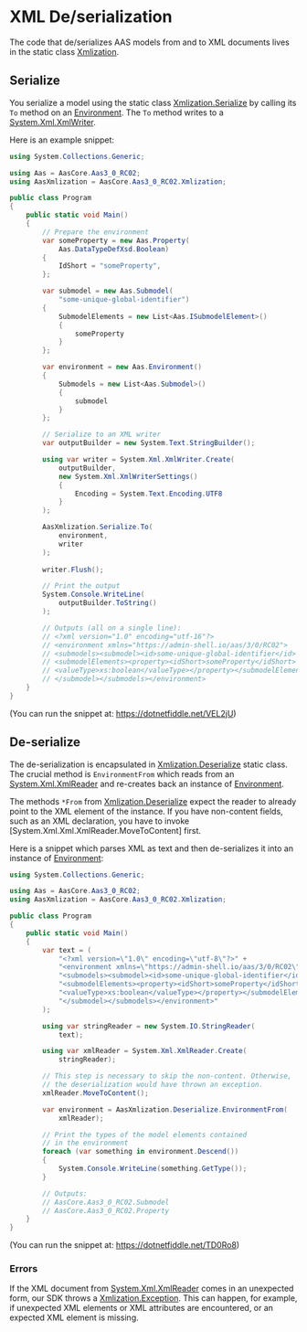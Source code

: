 # XML De/serialization

The code that de/serializes AAS models from and to XML documents lives in the static class [Xmlization].

[Xmlization]: ../api/AasCore.Aas3_0_RC02.Xmlization.yml

## Serialize

You serialize a model using the static class [Xmlization.Serialize] by calling its `To` method on an [Environment].
The `To` method writes to a [System.Xml.XmlWriter].

[Xmlization.Serialize]: ../api/AasCore.Aas3_0_RC02.Xmlization.Serialize.yml
[Environment]: ../api/AasCore.Aas3_0_RC02.Environment.yml
[System.Xml.XmlWriter]: https://docs.microsoft.com/en-us/dotnet/api/system.xml.xmlwriter

Here is an example snippet:

```cs
using System.Collections.Generic;

using Aas = AasCore.Aas3_0_RC02;
using AasXmlization = AasCore.Aas3_0_RC02.Xmlization;

public class Program
{
    public static void Main()
    {
        // Prepare the environment
        var someProperty = new Aas.Property(
            Aas.DataTypeDefXsd.Boolean)
        {
            IdShort = "someProperty",
        };

        var submodel = new Aas.Submodel(
            "some-unique-global-identifier")
        {
            SubmodelElements = new List<Aas.ISubmodelElement>()
            {
                someProperty
            }
        };

        var environment = new Aas.Environment()
        {
            Submodels = new List<Aas.Submodel>()
            {
                submodel
            }
        };

        // Serialize to an XML writer
        var outputBuilder = new System.Text.StringBuilder();

        using var writer = System.Xml.XmlWriter.Create(
            outputBuilder,
            new System.Xml.XmlWriterSettings()
            {
                Encoding = System.Text.Encoding.UTF8
            }
        );

        AasXmlization.Serialize.To(
            environment,
            writer
        );
        
        writer.Flush();

        // Print the output
        System.Console.WriteLine(
            outputBuilder.ToString()
        );

        // Outputs (all on a single line):
        // <?xml version="1.0" encoding="utf-16"?>
        // <environment xmlns="https://admin-shell.io/aas/3/0/RC02">
        // <submodels><submodel><id>some-unique-global-identifier</id>
        // <submodelElements><property><idShort>someProperty</idShort>
        // <valueType>xs:boolean</valueType></property></submodelElements>
        // </submodel></submodels></environment>
    }
}
```

(You can run the snippet at: https://dotnetfiddle.net/VEL2jU)

## De-serialize

The de-serialization is encapsulated in [Xmlization.Deserialize] static class.
The crucial method is `EnvironmentFrom` which reads from an [System.Xml.XmlReader] and re-creates back an instance of [Environment].

[Xmlization.Deserialize]: ../api/AasCore.Aas3_0_RC02.Xmlization.Deserialize.yml
[System.Xml.XmlReader]: https://docs.microsoft.com/en-us/dotnet/api/system.xml.xmlreader

The methods `*From` from [Xmlization.Deserialize] expect the reader to already point to the XML element of the instance.
If you have non-content fields, such as an XML declaration, you have to invoke [System.Xml.Xml.XmlReader.MoveToContent] first.

[System.Xml.XmlReader.MoveToContent]: https://docs.microsoft.com/en-us/dotnet/api/system.xml.xmlreader.movetocontent

Here is a snippet which parses XML as text and then de-serializes it into an instance of [Environment]:

```cs
using System.Collections.Generic;

using Aas = AasCore.Aas3_0_RC02;
using AasXmlization = AasCore.Aas3_0_RC02.Xmlization;

public class Program
{
    public static void Main()
    {
        var text = (
            "<?xml version=\"1.0\" encoding=\"utf-8\"?>" +
            "<environment xmlns=\"https://admin-shell.io/aas/3/0/RC02\">" +
            "<submodels><submodel><id>some-unique-global-identifier</id>" +
            "<submodelElements><property><idShort>someProperty</idShort>" +
            "<valueType>xs:boolean</valueType></property></submodelElements>" +
            "</submodel></submodels></environment>"
        );

        using var stringReader = new System.IO.StringReader(
            text);

        using var xmlReader = System.Xml.XmlReader.Create(
            stringReader);

        // This step is necessary to skip the non-content. Otherwise,
        // the deserialization would have thrown an exception.
        xmlReader.MoveToContent();

        var environment = AasXmlization.Deserialize.EnvironmentFrom(
            xmlReader);

        // Print the types of the model elements contained
        // in the environment
        foreach (var something in environment.Descend())
        {
            System.Console.WriteLine(something.GetType());
        }

        // Outputs:
        // AasCore.Aas3_0_RC02.Submodel
        // AasCore.Aas3_0_RC02.Property
    }
}
```

(You can run the snippet at: https://dotnetfiddle.net/TD0Ro8)

### Errors

If the XML document from [System.Xml.XmlReader] comes in an unexpected form, our SDK throws a [Xmlization.Exception].
This can happen, for example, if unexpected XML elements or XML attributes are encountered, or an expected XML element is missing.

[System.Xml.XmlReader]: https://docs.microsoft.com/en-us/dotnet/api/system.xml.xmlreader
[Xmlization.Exception]: ../api/AasCore.Aas3_0_RC02.Xmlization.Exception.yml
